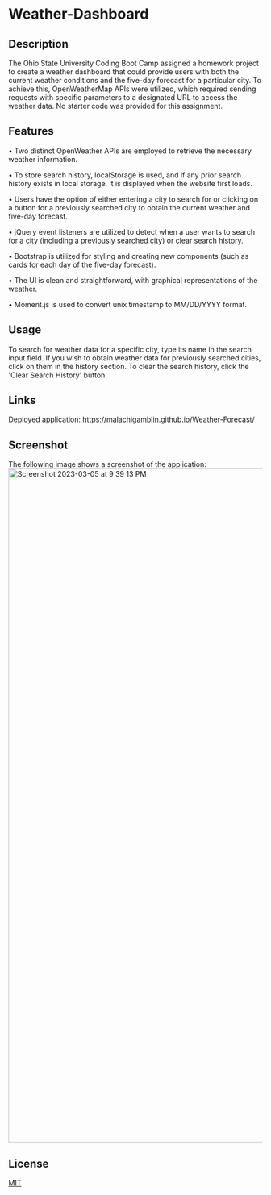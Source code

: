 # Weather-Dashboard

## Description

The Ohio State University Coding Boot Camp assigned a homework project to create a weather dashboard that could provide users with both the current weather conditions and the five-day forecast for a particular city. To achieve this, OpenWeatherMap APIs were utilized, which required sending requests with specific parameters to a designated URL to access the weather data. No starter code was provided for this assignment.

## Features

• Two distinct OpenWeather APIs are employed to retrieve the necessary weather information.

• To store search history, localStorage is used, and if any prior search history exists in local storage, it  is displayed when the website first loads.

• Users have the option of either entering a city to search for or clicking on a button for a previously searched city to obtain the current weather and five-day forecast.

• jQuery event listeners are utilized to detect when a user wants to search for a city (including a previously searched city) or clear search history.

• Bootstrap is utilized for styling and creating new components (such as cards for each day of the five-day forecast).

• The UI is clean and straightforward, with graphical representations of the weather.

• Moment.js is used to convert unix timestamp to MM/DD/YYYY format.
 
## Usage

To search for weather data for a specific city, type its name in the search input field. If you wish to obtain weather data for previously searched cities, click on them in the history section. To clear the search history, click the 'Clear Search History' button.

## Links

Deployed application: https://malachigamblin.github.io/Weather-Forecast/

## Screenshot

The following image shows a screenshot of the application:
<img width="1337" alt="Screenshot 2023-03-05 at 9 39 13 PM" src="https://user-images.githubusercontent.com/118701306/223007089-6e79f2c6-c060-4c2d-bf52-74bb52a5f03c.png">

## License

[MIT](https://choosealicense.com/licenses/mit/)